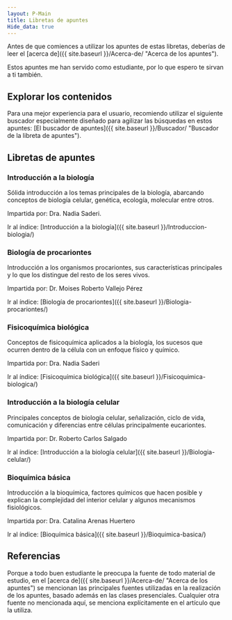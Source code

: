 ```yaml
---
layout: P-Main
title: Libretas de apuntes
Hide_data: true
---
```


Antes de que comiences a utilizar los apuntes de estas libretas, deberías de leer el [acerca de]({{ site.baseurl }}/Acerca-de/ "Acerca de los apuntes").

<span>Estos apuntes me han servido como estudiante, por lo que espero te sirvan a ti también.</span>

## Explorar los contenidos

Para una mejor experiencia para el usuario, recomiendo utilizar el siguiente buscador especialmente diseñado para agilizar las búsquedas en estos apuntes: [El buscador de apuntes]({{ site.baseurl }}/Buscador/ "Buscador de la libreta de apuntes").

## Libretas de apuntes

### Introducción a la biología

Sólida introducción a los temas principales de la biología, abarcando conceptos de biología celular, genética, ecología, molecular entre otros.

<i class="fas fa-book fa-2x fa-pull-left fa-border"></i>

Impartida por: Dra. Nadia Saderi.

Ir al índice: [Introducción a la biología]({{ site.baseurl }}/Introduccion-biologia/)

### Biología de procariontes

Introducción a los organismos procariontes, sus características principales y lo que los distingue del resto de los seres vivos.

<i class="fas fa-book fa-2x fa-pull-left fa-border"></i>

Impartida por: Dr. Moises Roberto Vallejo Pérez

Ir al índice: [Biología de procariontes]({{ site.baseurl }}/Biologia-procariontes/)

### Fisicoquímica biológica

Conceptos de fisicoquímica aplicados a la biología, los sucesos que ocurren dentro de la célula con un enfoque físico y químico.

<i class="fas fa-book fa-2x fa-pull-left fa-border"></i>

Impartida por: Dra. Nadia Saderi

Ir al índice: [Fisicoquímica biológica]({{ site.baseurl }}/Fisicoquimica-biologica/)

### Introducción a la biología celular

Principales conceptos de biología celular, señalización, ciclo de vida, comunicación y diferencias entre células principalmente eucariontes.

<i class="fas fa-book fa-2x fa-pull-left fa-border"></i>

Impartida por: Dr. Roberto Carlos Salgado 

Ir al índice: [Introducción a la biología celular]({{ site.baseurl }}/Biologia-celular/)

### Bioquímica básica

Introducción a la bioquímica, factores químicos que hacen posible y explican la complejidad del interior celular y algunos mecanismos fisiológicos.

<i class="fas fa-book fa-2x fa-pull-left fa-border"></i>

Impartida por: Dra. Catalina Arenas Huertero

Ir al índice: [Bioquímica básica]({{ site.baseurl }}/Bioquimica-basica/)

## Referencias

Porque a todo buen estudiante le preocupa la fuente de todo material de estudio, en el [acerca de]({{ site.baseurl }}/Acerca-de/ "Acerca de los apuntes") se mencionan las principales fuentes utilizadas en la realización de los apuntes, basado además en las clases presenciales. Cualquier otra fuente no mencionada aquí, se menciona explícitamente en el artículo que la utiliza.